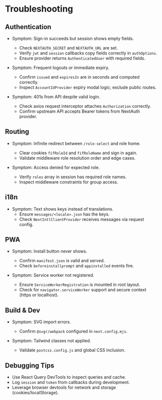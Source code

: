 # Troubleshooting

## Authentication

- Symptom: Sign-in succeeds but session shows empty fields.
  - Check `NEXTAUTH_SECRET` and `NEXTAUTH_URL` are set.
  - Verify `jwt` and `session` callbacks copy fields correctly in `authOptions`.
  - Ensure provider returns `AuthenticatedUser` with required fields.

- Symptom: Frequent logouts or immediate expiry.
  - Confirm `issued` and `expiresIn` are in seconds and computed correctly.
  - Inspect `AccountIdProvider` expiry modal logic; exclude public routes.

- Symptom: 401s from API despite valid login.
  - Check axios request interceptor attaches `Authorization` correctly.
  - Confirm upstream API accepts Bearer tokens from NextAuth provider.

## Routing

- Symptom: Infinite redirect between `/role-select` and role home.
  - Clear cookies `fifRoleId` and `fifRoleName` and sign in again.
  - Validate middleware role resolution order and edge cases.

- Symptom: Access denied for expected role.
  - Verify `roles` array in session has required role names.
  - Inspect middleware constraints for group access.

## i18n

- Symptom: Text shows keys instead of translations.
  - Ensure `messages/<locale>.json` has the keys.
  - Check `NextIntlClientProvider` receives messages via request config.

## PWA

- Symptom: Install button never shows.
  - Confirm `manifest.json` is valid and served.
  - Check `beforeinstallprompt` and `appinstalled` events fire.

- Symptom: Service worker not registered.
  - Ensure `ServiceWorkerRegistration` is mounted in root layout.
  - Check for `navigator.serviceWorker` support and secure context (https or localhost).

## Build & Dev

- Symptom: SVG import errors.
  - Confirm `@svgr/webpack` configured in `next.config.mjs`.

- Symptom: Tailwind classes not applied.
  - Validate `postcss.config.js` and global CSS inclusion.

## Debugging Tips

- Use React Query DevTools to inspect queries and cache.
- Log `session` and `token` from callbacks during development.
- Leverage browser devtools for network and storage (cookies/localStorage).